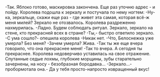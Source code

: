   -Так. Яблоко готово, маскировка закончена. Еще раз уточню адрес - и пойду.
Королева подошла к зеркалу и постучала по нему ногтем:
-Ну-ка, зеркальце, скажи еще раз - где живет эта самая, которая всё-ж меня милей?
Зеркало не отозвалось. Королева раздреженно нахмурилась.
-Ладно. Будем соблюдать ритуал. Зеркало, зеркало на стене, кто прекрасней всех в стране?
-Ты,- быстро ответило зеркало.
-С ума сошло?- опешила королева
-Никак нет.
-Что, Белоснежка уже умерла? Без меня?
-Зачем умерла? Жива.
-Так ты же еще вчера говорило, что она прекраснее меня!
-Так то вчера. А сегодня ты прекраснее.
Королева недоверчиво уставилась на свое отражение. Спутанные седые лохмы, глубокие морщины, зубы старательно зачернены, на носу - безобразная бородавка...
-Зеркало...- пробормотала она.- Да у тебя просто-напросто извращенный вкус!    